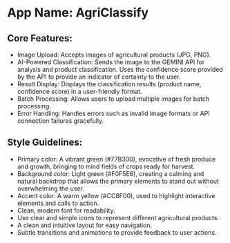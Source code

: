 # **App Name**: AgriClassify

## Core Features:

- Image Upload: Accepts images of agricultural products (JPG, PNG).
- AI-Powered Classification: Sends the image to the GEMINI API for analysis and product classification. Uses the confidence score provided by the API to provide an indicator of certainty to the user.
- Result Display: Displays the classification results (product name, confidence score) in a user-friendly format.
- Batch Processing: Allows users to upload multiple images for batch processing.
- Error Handling: Handles errors such as invalid image formats or API connection failures gracefully.

## Style Guidelines:

- Primary color: A vibrant green (#77B300), evocative of fresh produce and growth, bringing to mind fields of crops ready for harvest. 
- Background color: Light green (#F0F5E6), creating a calming and natural backdrop that allows the primary elements to stand out without overwhelming the user. 
- Accent color: A warm yellow (#CC8F00), used to highlight interactive elements and calls to action.
- Clean, modern font for readability.
- Use clear and simple icons to represent different agricultural products.
- A clean and intuitive layout for easy navigation.
- Subtle transitions and animations to provide feedback to user actions.